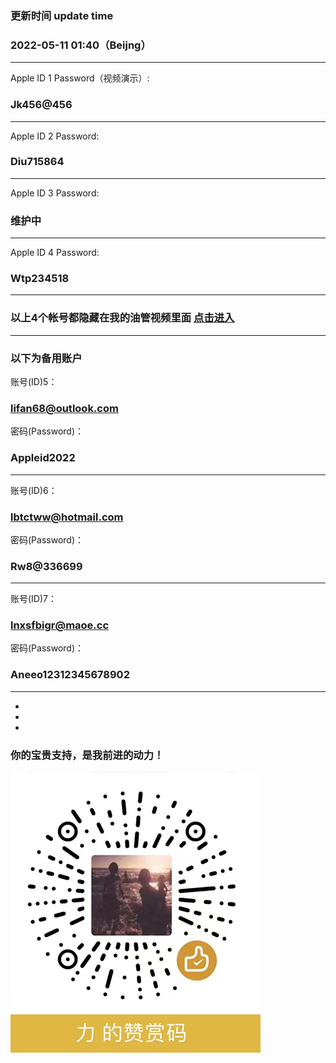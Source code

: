 
### 更新时间 update time
### 2022-05-11   01:40（Beijng）
---

Apple ID 1 Password（视频演示）:

### Jk456@456
---
Apple ID 2 Password:

### Diu715864
---
Apple ID 3 Password:

### 维护中
---
Apple ID 4 Password:

### Wtp234518
---

### 以上4个帐号都隐藏在我的油管视频里面  [点击进入](https://www.youtube.com/channel/UCXPSzwcs0pspPTAI2rcaBgQ "悬停显示")
-------------------------------------------
### 以下为备用账户

账号(ID)5：
### lifan68@outlook.com
密码(Password)：
### Appleid2022

-------------------------------------------
账号(ID)6：
### lbtctww@hotmail.com
密码(Password)：
### Rw8@336699

-------------------------------------------
账号(ID)7：
### lnxsfbigr@maoe.cc
密码(Password)：
### Aneeo12312345678902
-------------------------------------------
-
-
-






   ### 你的宝贵支持，是我前进的动力！

![weixin](https://github.com/raoli1986/raoli1986.github.io/blob/main/weixinS.jpg)
